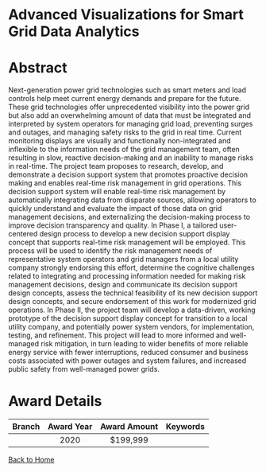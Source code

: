
Advanced Visualizations for Smart Grid Data Analytics
=====================================================

# Abstract


Next-generation power grid technologies such as smart meters and load controls help meet current energy demands and prepare for the future. These grid technologies offer unprecedented visibility into the power grid but also add an overwhelming amount of data that must be integrated and interpreted by system operators for managing grid load, preventing surges and outages, and managing safety risks to the grid in real time. Current monitoring displays are visually and functionally non-integrated and inflexible to the information needs of the grid management team, often resulting in slow, reactive decision-making and an inability to manage risks in real-time. The project team proposes to research, develop, and demonstrate a decision support system that promotes proactive decision making and enables real-time risk management in grid operations. This decision support system will enable real-time risk management by automatically integrating data from disparate sources, allowing operators to quickly understand and evaluate the impact of those data on grid management decisions, and externalizing the decision-making process to improve decision transparency and quality. In Phase I, a tailored user-centered design process to develop a new decision support display concept that supports real-time risk management will be employed. This process will be used to identify the risk management needs of representative system operators and grid managers from a local utility company strongly endorsing this effort, determine the cognitive challenges related to integrating and processing information needed for making risk management decisions, design and communicate its decision support design concepts, assess the technical feasibility of its new decision support design concepts, and secure endorsement of this work for modernized grid operations. In Phase II, the project team will develop a data-driven, working prototype of the decision support display concept for transition to a local utility company, and potentially power system vendors, for implementation, testing, and refinement. This project will lead to more informed and well-managed risk mitigation, in turn leading to wider benefits of more reliable energy service with fewer interruptions, reduced consumer and business costs associated with power outages and system failures, and increased public safety from well-managed power grids.  

# Award Details

|Branch|Award Year|Award Amount|Keywords|
| :---: | :---: | :---: | :---: |
||2020|$199,999||
  
  


[Back to Home](https://github.com/chrischow/dod_sbir_awards#35)